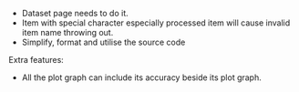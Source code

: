 - Dataset page needs to do it.
- Item with special character especially processed item will cause invalid item name throwing out.
- Simplify, format and utilise the source code

Extra features:
- All the plot graph can include its accuracy beside its plot graph.